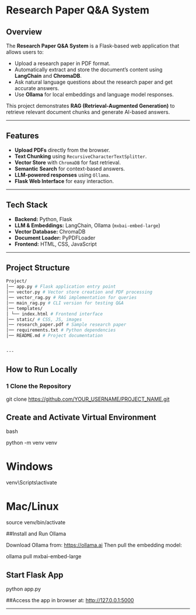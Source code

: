 # Research Paper Q&A System

## Overview
The **Research Paper Q&A System** is a Flask-based web application that allows users to:
- Upload a research paper in PDF format.
- Automatically extract and store the document’s content using **LangChain** and **ChromaDB**.
- Ask natural language questions about the research paper and get accurate answers.
- Use **Ollama** for local embeddings and language model responses.

This project demonstrates **RAG (Retrieval-Augmented Generation)** to retrieve relevant document chunks and generate AI-based answers.

---

## Features
- **Upload PDFs** directly from the browser.
- **Text Chunking** using `RecursiveCharacterTextSplitter`.
- **Vector Store** with `ChromaDB` for fast retrieval.
- **Semantic Search** for context-based answers.
- **LLM-powered responses** using `Ollama`.
- **Flask Web Interface** for easy interaction.

---

## Tech Stack
- **Backend:** Python, Flask  
- **LLM & Embeddings:** LangChain, Ollama (`mxbai-embed-large`)  
- **Vector Database:** ChromaDB  
- **Document Loader:** PyPDFLoader  
- **Frontend:** HTML, CSS, JavaScript  

---

## Project Structure
```bash
Project/
│── app.py # Flask application entry point
│── vector.py # Vector store creation and PDF processing
│── vector_rag.py # RAG implementation for queries
│── main_rag.py # CLI version for testing Q&A
│── templates/
│ └── index.html # Frontend interface
│── static/ # CSS, JS, images
│── research_paper.pdf # Sample research paper
│── requirements.txt # Python dependencies
│── README.md # Project documentation


---
```


## How to Run Locally

### 1️ Clone the Repository

git clone https://github.com/YOUR_USERNAME/PROJECT_NAME.git

## Create and Activate Virtual Environment
bash 

python -m venv venv

# Windows
venv\Scripts\activate

# Mac/Linux
source venv/bin/activate

##Install and Run Ollama

Download Ollama from: https://ollama.ai
Then pull the embedding model:

ollama pull mxbai-embed-large

## Start Flask App
python app.py

##Access the app in browser at:
http://127.0.0.1:5000

---


